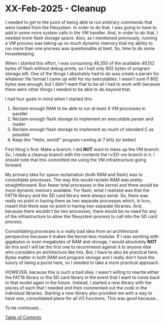 # XX-Feb-2025 - Cleanup

I needed to get to the point of being able to run arbitrary commands that were loaded from the filesystem.  In order to do that, I was going to have to add in some more system calls in the VM handler.  And, in order to do that, I needed more flash storage space.  Also, as I mentioned previously, running a VM process was taking up so much dynamic memory that my ability to run more than one process was questionable at best.  So, time to do some housekeeping.

When I started this effort, I was consuming 48,350 of the available 49,152 bytes of flash without debug prints, so I had only 802 bytes of program storage left.  One of the things I absolutely had to do was create a parser for whatever file format I came up with for my executables.  I wasn't sure if 802 bytes was enough, but I didn't want that to be all I had to work with because there were other things I needed to be able to do beyond that.

I had four goals in mind when I started this:

1. Reclaim enough RAM to be able to run at least 4 VM processes in parallel
2. Reclaim enough flash storage to implement an executable parser and loader
3. Reclaim enough flash storage to implement as much of standard C as possible
4. Keep the "Hello, world!" program running at 7 kHz (or better)

First thing's first:  Make a branch.  I did **NOT** want to mess up the VM branch.  So, I made a cleanup branch with the contents the rv32i-vm branch in it.  I should note that this committed me using the VM infrastructure going forward.

My primary idea for space reclamation (both RAM and flash) was to consolidate processes.  The way this would reclaim RAM was pretty straightforward:  Run fewer total processes in the kernel and there would be more dynamic memory available.  For flash, what I realized was that the FAT16 library and the SD card library were always serial.  So, there was really no point in having them as two separate processes which, in turn, meant that there was no point in having two separate libraries.  And, because there wouldn't be two processes, there would be no need for any of the infrastructure to allow the filesystem process to call into the SD card process.

Consolidating processes is a really bad idea from an architectural perspective because it makes the kernel less modular.  If I was working with gigabytes or even megabytes of RAM and storage, I would absolutely **NOT** do this and I will be the first one to recommend against it to anyone else who considers an architecture like this.  But, I have to also be practical here.  Bytes matter in both RAM and program storage and I really don't have the luxury of being a purist here, so I needed to take a more practical approach.

HOWEVER, because this is such a bad idea, I wasn't willing to rewrite either the FAT16 library or the SD card library in the event that I want to come back to that model again in the future.  Instead, I started a new library with the pieces of each that I needed and then commented out the code in the individual libraries.  Starting a new library also provided me with a way to have one, consolidated place for all I/O functions.  This was good because...

To be continued...

[Table of Contents](.)
